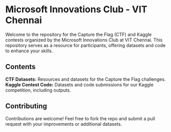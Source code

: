 # Microsoft Innovations Club - VIT Chennai

Welcome to the repository for the Capture the Flag (CTF) and Kaggle contests organized by the Microsoft Innovations Club at VIT Chennai. This repository serves as a resource for participants, offering datasets and code to enhance your skills.

## Contents
<b>CTF Datasets:</b> Resources and datasets for the Capture the Flag challenges. <br>
<b>Kaggle Contest Code:</b> Datasets and code submissions for our Kaggle competition, including outputs.

## Contributing
Contributions are welcome! Feel free to fork the repo and submit a pull request with your improvements or additional datasets.
